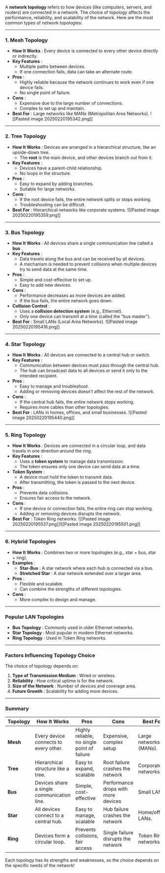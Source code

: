 A **network topology** refers to how devices (like computers, servers, and routers) are connected in a network. The choice of topology affects the performance, reliability, and scalability of the network. Here are the most common types of network topologies:

---
### 1. **Mesh Topology**

- **How It Works** : Every device is connected to every other device directly or indirectly.
- **Key Features** :
    - Multiple paths between devices.
    - If one connection fails, data can take an alternate route.
- **Pros** :
    - Highly reliable because the network continues to work even if one device fails.
    - No single point of failure.
- **Cons** :
    - Expensive due to the large number of connections.
    - Complex to set up and maintain.
- **Best For** : Large networks like MANs (Metropolitan Area Networks).
![[Pasted image 20250220195342.png]]
---

### 2. **Tree Topology**

- **How It Works** : Devices are arranged in a hierarchical structure, like an upside-down tree.
    - The **root** is the main device, and other devices branch out from it.
- **Key Features** :
    - Devices have a parent-child relationship.
    - No loops in the structure.
- **Pros** :
    - Easy to expand by adding branches.
    - Suitable for large networks.
- **Cons** :
    - If the root device fails, the entire network splits or stops working.
    - Troubleshooting can be difficult.
- **Best For** : Hierarchical networks like corporate systems.
![[Pasted image 20250220195359.png]]
---

### 3. **Bus Topology**

- **How It Works** : All devices share a single communication line called a **bus** .
- **Key Features** :
    - Data travels along the bus and can be received by all devices.
    - A mechanism is needed to prevent collisions when multiple devices try to send data at the same time.
- **Pros** :
    - Simple and cost-effective to set up.
    - Easy to add new devices.
- **Cons** :
    - Performance decreases as more devices are added.
    - If the bus fails, the entire network goes down.
- **Collision Control** :
    - Uses a **collision detection system** (e.g., Ethernet).
    - Only one device can transmit at a time (called the "bus master").
- **Best For** : Small LANs (Local Area Networks).
![[Pasted image 20250220195416.png]]
---

### 4. **Star Topology**

- **How It Works** : All devices are connected to a central hub or switch.
- **Key Features** :
    - Communication between devices must pass through the central hub.
    - The hub can broadcast data to all devices or send it only to the intended recipient.
- **Pros** :
    - Easy to manage and troubleshoot.
    - Adding or removing devices doesn’t affect the rest of the network.
- **Cons** :
    - If the central hub fails, the entire network stops working.
    - Requires more cables than other topologies.
- **Best For** : LANs in homes, offices, and small businesses.
![[Pasted image 20250220195440.png]]
---

### 5. **Ring Topology**

- **How It Works** : Devices are connected in a circular loop, and data travels in one direction around the ring.
- **Key Features** :
    - Uses a **token system** to manage data transmission.
    - The token ensures only one device can send data at a time.
- **Token System** :
    - A device must hold the token to transmit data.
    - After transmitting, the token is passed to the next device.
- **Pros** :
    - Prevents data collisions.
    - Ensures fair access to the network.
- **Cons** :
    - If one device or connection fails, the entire ring can stop working.
    - Adding or removing devices disrupts the network.
- **Best For** : Token Ring networks.
![[Pasted image 20250220195537.png]]![[Pasted image 20250220195501.png]]
---

### 6. **Hybrid Topologies**

- **How It Works** : Combines two or more topologies (e.g., star + bus, star + ring).
- **Examples** :
    - **Star-Bus** : A star network where each hub is connected via a bus.
    - **Stretched Star** : A star network extended over a larger area.
- **Pros** :
    - Flexible and scalable.
    - Can combine the strengths of different topologies.
- **Cons** :
    - More complex to design and manage.

---

### Popular LAN Topologies

- **Bus Topology** : Commonly used in older Ethernet networks.
- **Star Topology** : Most popular in modern Ethernet networks.
- **Ring Topology** : Used in Token Ring networks.

---

### Factors Influencing Topology Choice

The choice of topology depends on:

1. **Type of Transmission Medium** : Wired or wireless.
2. **Reliability** : How critical uptime is for the network.
3. **Size of the Network** : Number of devices and coverage area.
4. **Future Growth** : Scalability for adding more devices.

---

### Summary

| Topology | How It Works                               | Pros                                        | Cons                                | Best For               |
| -------- | ------------------------------------------ | ------------------------------------------- | ----------------------------------- | ---------------------- |
| **Mesh** | Every device connects to every other.      | Highly reliable, no single point of failure | Expensive, complex setup            | Large networks (MANs). |
| **Tree** | Hierarchical structure like a tree.        | Easy to expand, scalable                    | Root failure crashes the network    | Corporate networks.    |
| **Bus**  | Devices share a single communication line. | Simple, cost-effective                      | Performance drops with more devices | Small LANs.            |
| **Star** | All devices connect to a central hub.      | Easy to manage, scalable                    | Hub failure crashes the network     | Home/office LANs.      |
| **Ring** | Devices form a circular loop.              | Prevents collisions, fair access            | Single failure disrupts the network | Token Ring networks.   |

Each topology has its strengths and weaknesses, so the choice depends on the specific needs of the network!